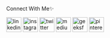 Connect With Me✨

[<img src='https://cdn.jsdelivr.net/npm/simple-icons@3.0.1/icons/linkedin.svg' alt='linkedin' height='40'>](https://www.linkedin.com/in/banditasingh/)  [<img src='https://cdn.jsdelivr.net/npm/simple-icons@3.0.1/icons/instagram.svg' alt='instagram' height='40'>](https://www.instagram.com/banditasinghh/)  [<img src='https://cdn.jsdelivr.net/npm/simple-icons@3.0.1/icons/twitter.svg' alt='twitter' height='40'>](https://twitter.com/ishhbandita)  [<img src='https://cdn.jsdelivr.net/npm/simple-icons@3.0.1/icons/medium.svg' alt='medium' height='40'>](https://medium.com/@banditasingh)  [<img src='https://cdn.jsdelivr.net/npm/simple-icons@3.0.1/icons/geeksforgeeks.svg' alt='geeksforgeeks' height='40'>](https://auth.geeksforgeeks.org/user/banditasqmno/practice) [<img src='https://cdn.jsdelivr.net/npm/simple-icons@3.0.1/icons/pinterest.svg' alt='pinterest' height='40'>](https://in.pinterest.com/whobandita/)  



